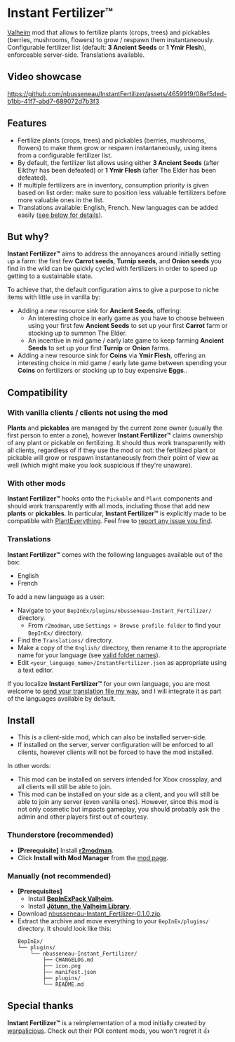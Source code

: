 # Instant Fertilizer™️

[Valheim](https://store.steampowered.com/app/892970/Valheim/) mod that allows to fertilize plants (crops, trees) and pickables (berries, mushrooms, flowers) to grow / respawn them instantaneously.
Configurable fertilizer list (default: **3 Ancient Seeds** or **1 Ymir Flesh**), enforceable server-side.
Translations available.

## Video showcase

https://github.com/nbusseneau/InstantFertilizer/assets/4659919/08ef5ded-b1bb-41f7-abd7-689072d7b3f3

## Features

- Fertilize plants (crops, trees) and pickables (berries, mushrooms, flowers) to make them grow or respawn instantaneously, using items from a configurable fertilizer list.
- By default, the fertilizer list allows using either **3 Ancient Seeds** (after Eikthyr has been defeated) or **1 Ymir Flesh** (after The Elder has been defeated).
- If multiple fertilizers are in inventory, consumption priority is given based on list order: make sure to position less valuable fertilizers before more valuable ones in the list.
- Translations available: English, French. New languages can be added easily ([see below for details](#translations)).

## But why?

**Instant Fertilizer™️** aims to address the annoyances around initially setting up a farm: the first few **Carrot seeds**, **Turnip seeds**, and **Onion seeds** you find in the wild can be quickly cycled with fertilizers in order to speed up getting to a sustainable state.

To achieve that, the default configuration aims to give a purpose to niche items with little use in vanilla by:

- Adding a new resource sink for **Ancient Seeds**, offering:
  - An interesting choice in early game as you have to choose between using your first few **Ancient Seeds** to set up your first **Carrot** farm or stocking up to summon The Elder.
  - An incentive in mid game / early late game to keep farming **Ancient Seeds** to set up your first **Turnip** or **Onion** farms.
- Adding a new resource sink for **Coins** via **Ymir Flesh**, offering an interesting choice in mid game / early late game between spending your **Coins** on fertilizers or stocking up to buy expensive **Eggs**..

## Compatibility

### With vanilla clients / clients not using the mod

**Plants** and **pickables** are managed by the current zone owner (usually the first person to enter a zone), however **Instant Fertilizer™️** claims ownership of any plant or pickable on fertilizing.
It should thus work transparently with all clients, regardless of if they use the mod or not: the fertilized plant or pickable will grow or respawn instantaneously from their point of view as well (which might make you look suspicious if they're unaware).

### With other mods

**Instant Fertilizer™️** hooks onto the `Pickable` and `Plant` components and should work transparently with all mods, including those that add new **plants** or **pickables**.
In particular, **Instant Fertilizer™️** is explicitly made to be compatible with [PlantEverything](https://thunderstore.io/c/valheim/p/Advize/PlantEverything/).
Feel free to [report any issue you find](https://github.com/nbusseneau/InstantFertilizer/issues/new).

### Translations

**Instant Fertilizer™️** comes with the following languages available out of the box:

- English
- French

To add a new language as a user:

- Navigate to your `BepInEx/plugins/nbusseneau-Instant_Fertilizer/` directory.
  - From `r2modman`, use `Settings > Browse profile folder` to find your `BepInEx/` directory.
- Find the `Translations/` directory.
- Make a copy of the `English/` directory, then rename it to the appropriate name for your language (see [valid folder names](https://valheim-modding.github.io/Jotunn/data/localization/language-list.html)).
- Edit `<your_language_name>/InstantFertilizer.json` as appropriate using a text editor.

If you localize **Instant Fertilizer™️** for your own language, you are most welcome to [send your translation file my way](https://github.com/nbusseneau/InstantFertilizer/issues/new), and I will integrate it as part of the languages available by default.

## Install

- This is a client-side mod, which can also be installed server-side.
- If installed on the server, server configuration will be enforced to all clients, however clients will not be forced to have the mod installed.

In other words:

- This mod can be installed on servers intended for Xbox crossplay, and all clients will still be able to join.
- This mod can be installed on your side as a client, and you will still be able to join any server (even vanilla ones).
  However, since this mod is not only cosmetic but impacts gameplay, you should probably ask the admin and other players first out of courtesy.

### Thunderstore (recommended)

- **[Prerequisite]** Install [**r2modman**](https://thunderstore.io/c/valheim/p/ebkr/r2modman/).
- Click **Install with Mod Manager** from the [mod page](https://thunderstore.io/c/valheim/p/nbusseneau/Instant_Fertilizer/).

### Manually (not recommended)

- **[Prerequisites]**
  - Install [**BepInExPack Valheim**](https://thunderstore.io/c/valheim/p/denikson/BepInExPack_Valheim/).
  - Install [**Jötunn, the Valheim Library**](https://thunderstore.io/c/valheim/p/ValheimModding/Jotunn/).
- Download [nbusseneau-Instant_Fertilizer-0.1.0.zip](https://github.com/nbusseneau/InstantFertilizer/releases/latest/download/nbusseneau-Instant_Fertilizer-0.1.0.zip).
- Extract the archive and move everything to your `BepInEx/plugins/` directory. It should look like this:
  ```
  BepInEx/
  └── plugins/
      └── nbusseneau-Instant_Fertilizer/
          ├── CHANGELOG.md
          ├── icon.png
          ├── manifest.json
          ├── plugins/
          └── README.md
  ```

## Special thanks

**Instant Fertilizer™️** is a reimplementation of a mod initially created by [warpalicious](https://thunderstore.io/c/valheim/p/warpalicious/).
Check out their POI content mods, you won't regret it 👍
